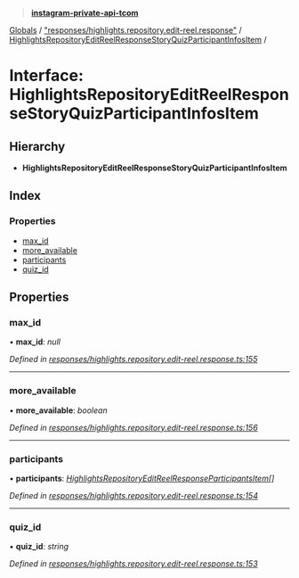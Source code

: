 > **[instagram-private-api-tcom](../README.md)**

[Globals](../README.md) / ["responses/highlights.repository.edit-reel.response"](../modules/_responses_highlights_repository_edit_reel_response_.md) / [HighlightsRepositoryEditReelResponseStoryQuizParticipantInfosItem](_responses_highlights_repository_edit_reel_response_.highlightsrepositoryeditreelresponsestoryquizparticipantinfositem.md) /

# Interface: HighlightsRepositoryEditReelResponseStoryQuizParticipantInfosItem

## Hierarchy

* **HighlightsRepositoryEditReelResponseStoryQuizParticipantInfosItem**

## Index

### Properties

* [max_id](_responses_highlights_repository_edit_reel_response_.highlightsrepositoryeditreelresponsestoryquizparticipantinfositem.md#max_id)
* [more_available](_responses_highlights_repository_edit_reel_response_.highlightsrepositoryeditreelresponsestoryquizparticipantinfositem.md#more_available)
* [participants](_responses_highlights_repository_edit_reel_response_.highlightsrepositoryeditreelresponsestoryquizparticipantinfositem.md#participants)
* [quiz_id](_responses_highlights_repository_edit_reel_response_.highlightsrepositoryeditreelresponsestoryquizparticipantinfositem.md#quiz_id)

## Properties

###  max_id

• **max_id**: *null*

*Defined in [responses/highlights.repository.edit-reel.response.ts:155](https://github.com/cuonglnhust/instagram-private-api-tcom/blob/3e16058/src/responses/highlights.repository.edit-reel.response.ts#L155)*

___

###  more_available

• **more_available**: *boolean*

*Defined in [responses/highlights.repository.edit-reel.response.ts:156](https://github.com/cuonglnhust/instagram-private-api-tcom/blob/3e16058/src/responses/highlights.repository.edit-reel.response.ts#L156)*

___

###  participants

• **participants**: *[HighlightsRepositoryEditReelResponseParticipantsItem](_responses_highlights_repository_edit_reel_response_.highlightsrepositoryeditreelresponseparticipantsitem.md)[]*

*Defined in [responses/highlights.repository.edit-reel.response.ts:154](https://github.com/cuonglnhust/instagram-private-api-tcom/blob/3e16058/src/responses/highlights.repository.edit-reel.response.ts#L154)*

___

###  quiz_id

• **quiz_id**: *string*

*Defined in [responses/highlights.repository.edit-reel.response.ts:153](https://github.com/cuonglnhust/instagram-private-api-tcom/blob/3e16058/src/responses/highlights.repository.edit-reel.response.ts#L153)*